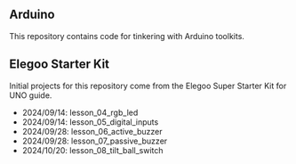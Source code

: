 ## Arduino
This repository contains code for tinkering with Arduino toolkits.

## Elegoo Starter Kit
Initial projects for this repository come from the Elegoo Super Starter Kit for UNO guide.

* 2024/09/14: lesson_04_rgb_led
* 2024/09/14: lesson_05_digital_inputs
* 2024/09/28: lesson_06_active_buzzer
* 2024/09/28: lesson_07_passive_buzzer
* 2024/10/20: lesson_08_tilt_ball_switch